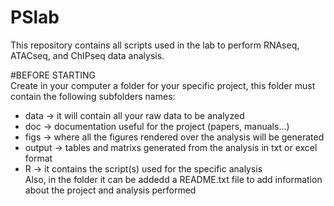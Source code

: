 # PSlab

This repository contains all scripts used in the lab to perform RNAseq, ATACseq, and ChIPseq data analysis.

#BEFORE STARTING <br />
Create in your computer a folder for your specific project, this folder must contain the following subfolders names: <br />
  * data -> it will contain all your raw data to be analyzed <br />
  * doc -> documentation useful for the project (papers, manuals...) <br />
  * figs -> where all the figures rendered over the analysis will be generated <br />
  * output -> tables and matrixs generated from the analysis in txt or excel format <br />
  * R -> it contains the script(s) used for the specific analysis <br />
Also, in the folder it can be addedd a README.txt file to add information about the project and analysis performed
